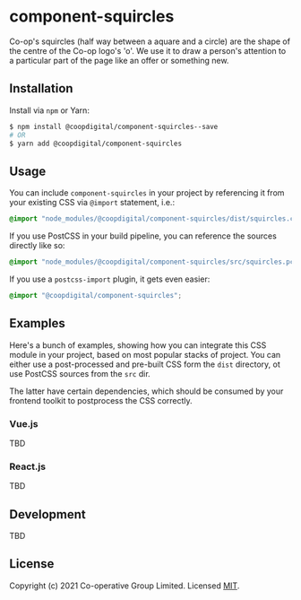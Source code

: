 # component-squircles
Co-op's squircles (half way between a aquare and a circle) are the shape of the centre of the Co-op logo's 'o'. We use it to draw a person's attention to a particular part of the page like an offer or something new.

## Installation
Install via `npm` or Yarn:
```bash
$ npm install @coopdigital/component-squircles--save
# OR
$ yarn add @coopdigital/component-squircles
```

## Usage
You can include `component-squircles` in your project by referencing it from your existing CSS via `@import` statement, i.e.:
```css
@import "node_modules/@coopdigital/component-squircles/dist/squircles.css";
```

If you use PostCSS in your build pipeline, you can reference the sources directly like so:
```css
@import "node_modules/@coopdigital/component-squircles/src/squircles.pcss";
```

If you use a `postcss-import` plugin, it gets even easier:
```css
@import "@coopdigital/component-squircles";
```

## Examples
Here's a bunch of examples, showing how you can integrate this CSS module in your project, based on most popular stacks of project. You can either use a post-processed and pre-built CSS form the `dist` directory, ot use PostCSS sources from the `src` dir.

The latter have certain dependencies, which should be consumed by your frontend toolkit to postprocess the CSS correctly.

### Vue.js
TBD

### React.js
TBD

## Development
TBD


## License
Copyright (c) 2021 Co-operative Group Limited.
Licensed [MIT](https://github.com/coopdigital/coop-frontend/blob/master/LICENSE).

